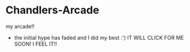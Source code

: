 # Chandlers-Arcade
my arcade!! 
- the initial hype has faded and I did my best :') IT WILL CLICK FOR ME SOON! I FEEL IT!! 